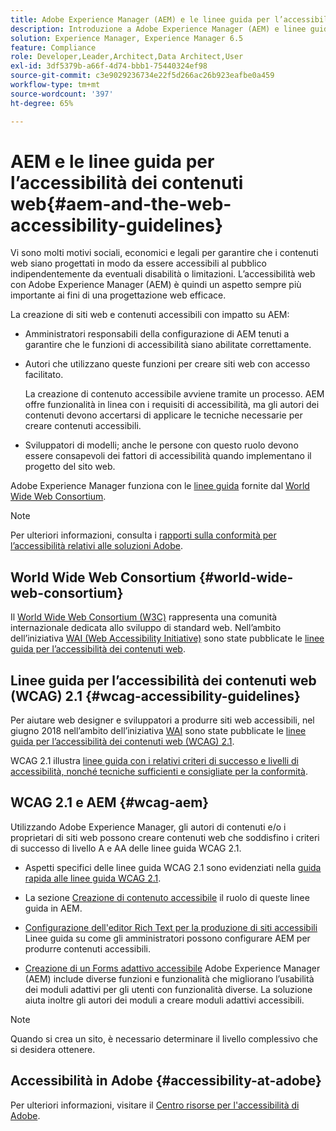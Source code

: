 ```yaml
---
title: Adobe Experience Manager (AEM) e le linee guida per l’accessibilità dei contenuti web
description: Introduzione a Adobe Experience Manager (AEM) e linee guida per l’accessibilità dei contenuti web
solution: Experience Manager, Experience Manager 6.5
feature: Compliance
role: Developer,Leader,Architect,Data Architect,User
exl-id: 3df5379b-a66f-4d74-bbb1-75440324ef98
source-git-commit: c3e9029236734e22f5d266ac26b923eafbe0a459
workflow-type: tm+mt
source-wordcount: '397'
ht-degree: 65%

---
```


# AEM e le linee guida per l’accessibilità dei contenuti web{#aem-and-the-web-accessibility-guidelines}

Vi sono molti motivi sociali, economici e legali per garantire che i contenuti web siano progettati in modo da essere accessibili al pubblico indipendentemente da eventuali disabilità o limitazioni. L’accessibilità web con Adobe Experience Manager (AEM) è quindi un aspetto sempre più importante ai fini di una progettazione web efficace.

La creazione di siti web e contenuti accessibili con impatto su AEM:

* Amministratori responsabili della configurazione di AEM tenuti a garantire che le funzioni di accessibilità siano abilitate correttamente.

* Autori che utilizzano queste funzioni per creare siti web con accesso facilitato.

  La creazione di contenuto accessibile avviene tramite un processo. AEM offre funzionalità in linea con i requisiti di accessibilità, ma gli autori dei contenuti devono accertarsi di applicare le tecniche necessarie per creare contenuti accessibili.

* Sviluppatori di modelli; anche le persone con questo ruolo devono essere consapevoli dei fattori di accessibilità quando implementano il progetto del sito web.

Adobe Experience Manager funziona con le [linee guida](#wcag-accessibility-guidelines) fornite dal [World Wide Web Consortium](#world-wide-web-consortium).

>[!NOTE]
>
>Per ulteriori informazioni, consulta i [rapporti sulla conformità per l’accessibilità relativi alle soluzioni Adobe](https://www.adobe.com/accessibility/compliance.html).

## World Wide Web Consortium {#world-wide-web-consortium}

Il [World Wide Web Consortium (W3C)](https://www.w3.org/) rappresenta una comunità internazionale dedicata allo sviluppo di standard web. Nell’ambito dell’iniziativa [WAI (Web Accessibility Initiative)](https://www.w3.org/WAI/) sono state pubblicate le [linee guida per l’accessibilità dei contenuti web](#wcag-accessibility-guidelines).

## Linee guida per l’accessibilità dei contenuti web (WCAG) 2.1 {#wcag-accessibility-guidelines}

Per aiutare web designer e sviluppatori a produrre siti web accessibili, nel giugno 2018 nell’ambito dell’iniziativa [WAI](https://www.w3.org/WAI/) sono state pubblicate le [linee guida per l’accessibilità dei contenuti web (WCAG) 2.1](https://www.w3.org/TR/WCAG/).

WCAG 2.1 illustra [linee guida con i relativi criteri di successo e livelli di accessibilità, nonché tecniche sufficienti e consigliate per la conformità](https://www.w3.org/TR/WCAG/#conformance).

## WCAG 2.1 e AEM {#wcag-aem}

Utilizzando Adobe Experience Manager, gli autori di contenuti e/o i proprietari di siti web possono creare contenuti web che soddisfino i criteri di successo di livello A e AA delle linee guida WCAG 2.1.

* Aspetti specifici delle linee guida WCAG 2.1 sono evidenziati nella [guida rapida alle linee guida WCAG 2.1](/help/managing/qg-wcag.md).

* La sezione [Creazione di contenuto accessibile](/help/sites-authoring/creating-accessible-content.md) il ruolo di queste linee guida in AEM.

* [Configurazione dell&#39;editor Rich Text per la produzione di siti accessibili](/help/sites-administering/rte-accessible-content.md)
Linee guida su come gli amministratori possono configurare AEM per produrre contenuti accessibili.

* [Creazione di un Forms adattivo accessibile](/help/forms/using/creating-accessible-adaptive-forms.md)
Adobe Experience Manager (AEM) include diverse funzioni e funzionalità che migliorano l’usabilità dei moduli adattivi per gli utenti con funzionalità diverse. La soluzione aiuta inoltre gli autori dei moduli a creare moduli adattivi accessibili.

>[!NOTE]
>
>Quando si crea un sito, è necessario determinare il livello complessivo che si desidera ottenere.

## Accessibilità in Adobe {#accessibility-at-adobe}

Per ulteriori informazioni, visitare il [Centro risorse per l&#39;accessibilità di Adobe](https://www.adobe.com/accessibility/).
